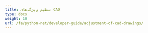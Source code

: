 ```yaml
---
title: تنظیم ویژگی‌های CAD
type: docs
weight: 10
url: /fa/python-net/developer-guide/adjustment-of-cad-drawings/
---
```

